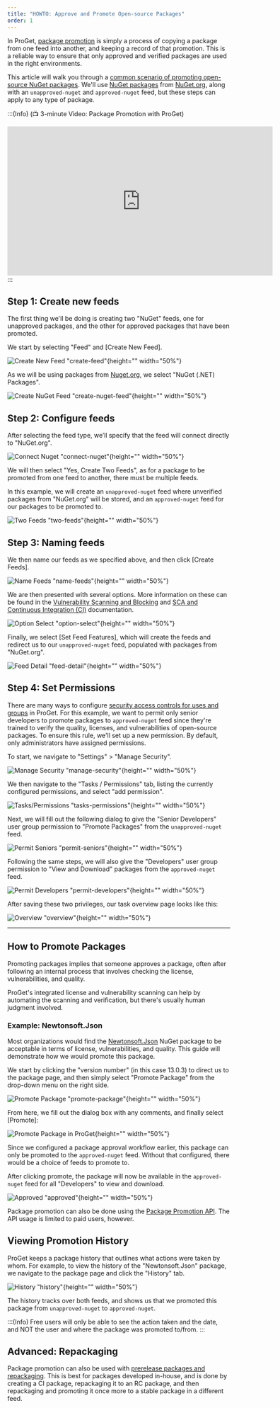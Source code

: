 ```yaml
---
title: "HOWTO: Approve and Promote Open-source Packages"
order: 1
---
```



In ProGet, [package promotion](/docs/proget/packages/package-promotion) is simply a process of copying a package from one feed into another, and keeping a record of that promotion. This is a reliable way to ensure that only approved and verified packages are used in the right environments.

This article will walk you through a [common scenario of promoting open-source NuGet packages](https://blog.inedo.com/nuget/package-approval-workflow). We'll use [NuGet packages](/docs/proget/feeds/nuget) from [NuGet.org](https://nuget.org/packages), along with an `unapproved-nuget` and `approved-nuget` feed, but these steps can apply to any type of package.

:::(Info) (📺 3-minute Video:  Package Promotion with ProGet)
<iframe width="600" height="337" src="https://www.youtube.com/embed/emAWUzrweSg" frameborder="0" allowfullscreen="true"></iframe>
:::

## Step 1: Create new feeds

The first thing we'll be doing is creating two "NuGet" feeds, one for unapproved packages, and the other for approved packages that have been promoted.

We start by selecting "Feed" and [Create New Feed].

![Create New Feed "create-feed"](/resources/docs/proget-feeds-createnewfeed.png){height="" width="50%"}

As we will be using packages from [Nuget.org](https://nuget.org), we select "NuGet (.NET) Packages".

![Create NuGet Feed "create-nuget-feed"](/resources/docs/proget-feeds-nugetselect.png){height="" width="50%"}

## Step 2: Configure feeds

After selecting the feed type, we’ll specify that the feed will connect directly to "NuGet.org".

![Connect Nuget "connect-nuget"](/resources/docs/proget-nuget-connecttoorg.png){height="" width="50%"}

We will then select "Yes, Create Two Feeds", as for a package to be promoted from one feed to another, there must be multiple feeds.

In this example, we will create an `unapproved-nuget` feed where unverified packages from "NuGet.org" will be stored, and an `approved-nuget` feed for our packages to be promoted to.

![Two Feeds "two-feeds"](/resources/docs/proget-feeds-twofeeds.png){height="" width="50%"}

## Step 3: Naming feeds

We then name our feeds as we specified above, and then click [Create Feeds].

![Name Feeds "name-feeds"](/resources/docs/proget-nuget-namefeeds.png){height="" width="50%"}

We are then presented with several options. More information on these can be found in the [Vulnerability Scanning and Blocking](/docs/proget/sca/vulnerabilities) and [SCA and Continuous Integration (CI)](/docs/proget/sca/builds/proget-sca-ci) documentation.

![Option Select "option-select"](/resources/docs/proget-nuget-newfeedoptions.png){height="" width="50%"}

Finally, we select [Set Feed Features], which will create the feeds and redirect us to our `unapproved-nuget` feed, populated with packages from "NuGet.org".

![Feed Detail "feed-detail"](/resources/docs/proget-nuget-unapprovedfeed.png){height="" width="50%"}

## Step 4: Set Permissions

There are many ways to configure [security access controls for uses and groups](/docs/proget/administration-security) in ProGet. For this example, we want to permit only senior developers to promote packages to `approved-nuget` feed since they're trained to verify the quality, licenses, and vulnerabilities of open-source packages. To ensure this rule, we'll set up a new permission. By default, only administrators have assigned permissions.

To start, we navigate to "Settings" > "Manage Security".

![Manage Security "manage-security"](/resources/docs/proget-settings-managesecurity.png){height="" width="50%"}

We then navigate to the "Tasks / Permissions" tab, listing the currently configured permissions, and select "add permission".

![Tasks/Permissions "tasks-permissions"](/resources/docs/proget-taskspermissions-add.png){height="" width="50%"}

Next, we will fill out the following dialog to give the "Senior Developers" user group permission to "Promote Packages" from the `unapproved-nuget` feed.

![Permit Seniors "permit-seniors"](/resources/docs/proget-nugetunapproved-permitseniordevs.png){height="" width="50%"}

Following the same steps, we will also give the "Developers" user group permission to "View and Download" packages from the `approved-nuget` feed.

![Permit Developers "permit-developers"](/resources/docs/proget-nugetapproved-permitdevs.png){height="" width="50%"}

After saving these two privileges, our task overview page looks like this:

![Overview "overview"](/resources/docs/proget-taskspermissions-nugetadded.png){height="" width="50%"}


* * *

## How to Promote Packages

Promoting packages implies that someone approves a package, often after following an internal process that involves checking the license, vulnerabilities, and quality.

ProGet's integrated license and vulnerability scanning can help by automating the scanning and verification, but there's usually human judgment involved.

### Example: Newtonsoft.Json

Most organizations would find the [Newtonsoft.Json](https://www.nuget.org/packages/Newtonsoft.Json) NuGet package to be acceptable in terms of license, vulnerabilities, and quality. This guide will demonstrate how we would promote this package.

We start by clicking the "version number" (in this case 13.0.3) to direct us to the package page, and then simply select "Promote Package" from the drop-down menu on the right side.

![Promote Package "promote-package"](/resources/docs/proget-nugetunapproved-promoteselect.png){height="" width="50%"}

From here, we fill out the dialog box with any comments, and finally select [Promote]:

![Promote Package in ProGet](/resources/docs/proget-nugetunapproved-promote.png){height="" width="50%"}

Since we configured a package approval workflow earlier, this package can only be promoted to the `approved-nuget` feed. Without that configured, there would be a choice of feeds to promote to.

After clicking promote, the package will now be available in the `approved-nuget` feed for all "Developers" to view and download.

![Approved "approved"](/resources/docs/proget-nugetapproved-feed.png){height="" width="50%"}

Package promotion can also be done using the [Package Promotion API](/docs/proget/packages/package-promotion). The API usage is limited to paid users, however.

## Viewing Promotion History
ProGet keeps a package history that outlines what actions were taken by whom. For example, to view the history of the "Newtonsoft.Json" package, we navigate to the package page and click the "History" tab.

![History "history"](/resources/docs/proget-newtonsoft-promotionhistory.png){height="" width="50%"}

The history tracks over both feeds, and shows us that we promoted this package from `unapproved-nuget` to `approved-nuget`.

:::(Info)
Free users will only be able to see the action taken and the date, and  NOT the user and where the package was promoted to/from.
:::

## Advanced: Repackaging

Package promotion can also be used with [prerelease packages and repackaging](/docs/proget/packages/repackaging). This is best for packages developed in-house, and is done by creating a CI package, repackaging it to an RC package, and then repackaging and promoting it once more to a stable package in a different feed.
